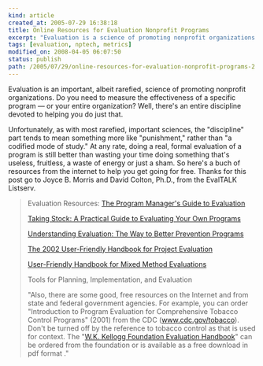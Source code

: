 ```yaml
---
kind: article
created_at: 2005-07-29 16:38:18
title: Online Resources for Evaluation Nonprofit Programs
excerpt: "Evaluation is a science of promoting nonprofit organizations. Do you need to measure the effectiveness of a specific program &mdash; or your entire organization? Well, there's an entire discipline devoted to helping you do just that."
tags: [evaluation, nptech, metrics]
modified_on: 2008-04-05 06:07:50
status: publish 
path: /2005/07/29/online-resources-for-evaluation-nonprofit-programs-2
---
```


Evaluation is an important, albeit rarefied, science of promoting nonprofit organizations. Do you need to measure the effectiveness of a specific program &mdash; or your entire organization? Well, there's an entire discipline devoted to helping you do just that. 

Unfortunately, as with most rarefied, important sciences, the "discipline" part tends to mean something more like "punishment," rather than "a codified mode of study." 
At any rate, doing a real, formal evaluation of a program is still better than wasting your time doing something that's useless, fruitless, a waste of energy or just a sham. So here's a buch of resources from the internet to help you get going for free. Thanks for this post go to Joyce B. Morris and David Colton, Ph.D., from the EvalTALK Listserv. 
<blockquote>
Evaluation Resources:
<a href="http://www.acf.hhs.gov/programs/opre/other_resrch/pm_guide_eval/index.htm">
The Program Manager's Guide to Evaluation</a>


<a href="http://www.horizon-research.com/reports/1997/taking_stock.php">Taking Stock: A Practical Guide to Evaluating Your Own Programs</a>

<a href="http://www.ed.gov/PDFDocs/handbook.pdf">
Understanding Evaluation: The Way to Better Prevention Programs</a>


<a href="http://www.nsf.gov/pubs/2002/nsf02057/start.htm">The 2002 User-Friendly Handbook for Project Evaluation</a>

<a href="http://www.nsf.gov/pubs/1997/nsf97153/start.htm">
User-Friendly Handbook for Mixed Method Evaluations</a>


Tools for Planning, Implementation, and Evaluation

"Also, there are some good, free resources on the Internet and from state and federal government agencies.  For example, you can order "Introduction to Program Evaluation for Comprehensive Tobacco Control Programs" (2001) from the CDC (www.cdc.gov/tobacco).  Don't be turned off by the reference to tobacco control as that is used for context.  The "<a href="http://www.wkkf.org/Pubs/Tools/Evaluation/Pub770.pdf">W.K. Kellogg Foundation Evaluation Handbook</a>" can be ordered from the foundation or is available as a free download in pdf format
."</blockquote>